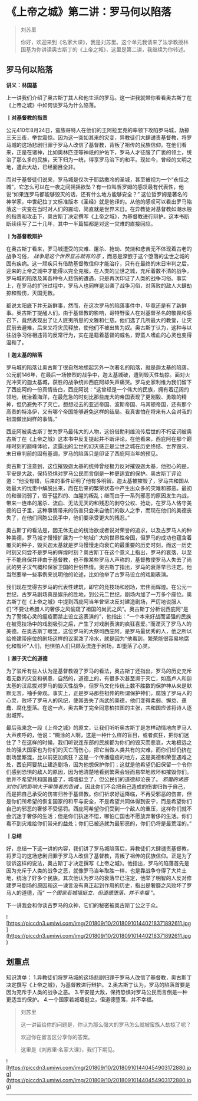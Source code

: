 # 《上帝之城》第二讲：罗马何以陷落

> 刘苏里
> 
> 你好，欢迎来到《名家大课》，我是刘苏里。这个单元我请来了法学教授林国基为你讲读奥古斯丁的《上帝之城》，这里是第二讲，我继续为你转述。

## 罗马何以陷落

 **讲义：林国基**

上一讲我们介绍了奥古斯丁其人和他生活的罗马。这一讲我就带你看看奥古斯丁在《上帝之城》中如何谈罗马为什么陷落。

 **丨对基督教的指责**

公元410年8月24日，蛮族哥特人在他们的王阿拉里克的率领下攻陷罗马城，劫掠三天三夜，举世震惊。因为这一突如其来的灾变，异教徒们大肆谴责基督教，将罗马城的这场悲剧归罪于罗马人改信了基督教，背叛了祖传的民族信仰。在他们看来，正是在诸神，比如奥林匹亚等神祇的护佑下，罗马人才征服了广袤的领土，统治了那么多的民族，天下归为一统，得享罗马治下的和平。现如今，曾经的文明之地，遭此大劫，已经面目全非。

而对于基督徒们说来，罗马城是仅次于耶路撒冷的圣城，甚至被视为一个“永恒之城”，它怎么可以在一夜之间摇摇欲坠？有一位叫哲罗姆的感叹最有代表性，他说“如果连罗马都能够毁灭的话，还有什么地方能够安全？” 这位哲罗姆是著名的神学家，中世纪拉丁文标准版本《圣经》就是他译的。从他的感叹可以看出罗马陷落这一灾变在当时对人们的震动，简直就是世界末日。在异教徒对基督教如潮水般的指责和攻击下，奥古斯丁决定撰写《上帝之城》，为基督教进行辩护。这本书断断续续写了二十几年，其中一半篇幅都是对这一灾难的直接回应。

 **丨为基督教辩护**

在奥古斯丁看来，罗马城遭受的灾难、屠杀、抢劫、焚烧和悲苦无不体现着古老的战争习俗， *战争是这个世界亘古就有的恶* ，而恶是深嵌于这个堕落的尘世之城的固有疾病。这一顽疾只有借助基督教信仰才能治疗，只有在最终的末日审判之后，迎来的上帝之城中才能得以完全克服。在人类的尘世之城，充斥着数不清的战争，罗马城的陷落及其各种令人悲伤的遭遇，只是再次印证了人类的战争习俗。事实上，在罗马的扩张过程中，罗马人也同样是沿袭了战争习俗，对落败的敌人大肆劫掠和毁伤，灭国无数。

都说太阳底下并无新鲜事，然而，在这次罗马的陷落事件中，毕竟还是有了新鲜事。奥古斯丁提醒人们，由于基督教的影响，哥特野蛮人在对基督圣名的敬畏和感召下，竟然表现出了让人匪夷所思的文雅和仁慈。他们选了几所最大的教堂，让灾民前去避难，后来又将灾民释放，使他们不被出售为奴。奥古斯丁认为，这种与以往战争习俗相违背的反常行为，实在是籍着基督的威名，野蛮人嗜血的心灵也变得温和了。

 **丨迦太基的陷落**

罗马城的陷落让奥古斯丁很自然地想起另外一次著名的陷落，就是迦太基的陷落。公元前146年，在最后一场惨烈的战争中，迦太基城破，遭到毁灭性劫掠。面对火光冲天的迦太基城，获胜的战争统帅西庇阿却失声痛哭。罗马史家利维为我们留下了西庇阿的一份真情告白，西庇阿说：“这曾经是一个伟大的民族，拥有着辽阔的领地，统治着海洋，在最危急的时刻比那些庞大的帝国表现了更刚毅、勇敢的精神，但仍避免不了灭亡。想想过去的亚述帝国、波斯帝国、马其顿帝国，还有那个高贵的特洛伊，又有哪个帝国能够避免这样的结局。我真害怕在将来有人会对我的祖国做出同样的事情。”

西庇阿被奥古斯丁誉为罗马最伟大的人物，这份借助利维流传后世的不朽证词被奥古斯丁在《上帝之城》这本书中反复提起并不断评论。在他看来，西庇阿在那个巅峰时刻的巅峰体验，流露出的尘世的幻灭感正是尘世之城在历史终结、世界毁灭、末日审判前的固有基调，罗马的陷落只是印证了西庇阿当年的预见。

奥古斯丁注意到，这位摧毁迦太基的统帅曾经极力反对摧毁迦太基，他担心的是，平安是大敌，保持恐惧对罗马公民而言倒是一种更适宜的保护。奥古斯丁评论道：“他没有错，后来的事件证明了他有多明智。迦太基被摧毁了，罗马共和国从她最大的忧患中解脱出来，而在后来的繁荣状态中产生出众多的灾难和邪恶。最初的和谐消弱了，毁于猛烈的、血腥的叛乱；继而由于一系列邪恶的原因发生内战，带来一连串的屠杀、流血、无法无天的和残忍的剥夺公权、抢劫，在罗马人恪守美德的日子里，这种事情带来的伤害只会来自他们的敌人之手，而现在他们的美德丧失了，在他们同胞公民手中，他们要承受更大的残忍。”

奥古斯丁的看法是，因无休无止的统治欲或者说对荣誉的追求，以及古罗马人的种种美德，罗马城才慢慢扩展为一个地域广大的世界性帝国，但罗马的成功也蕴含着覆灭的种子，毁灭迦太基就是罗马慢慢走向衰亡的最重要的历史时刻，而这一历史时刻又何尝不是罗马的辉煌时刻？奥古斯丁在这个意义上指出，罗马的衰落、以至于不能自保并非由于基督教，也不像某些罗马人声称的，基督教使罗马人失去了尚武的男子汉气概和保家卫国的世俗热情。奥古斯丁指出，罗马的衰落早已注定。他当然要举一些事例来说明他的论述，比如他举了古罗马设立的戏剧表演。

我们现在觉得古罗马的代表性建筑，即它的竞技场和剧场，宏伟而辉煌。在公元一世纪，古罗马剧场真是娱乐的胜地，到公元二世纪，剧场内加了一万多个座位。奥古斯丁在《上帝之城》中提到西庇阿当年曾坚决反对建造剧场，严厉地说服人们“不要让希腊人的奢侈之风偷窥了祖国的尚武之风”。奥古斯丁分析说西庇阿“是为了警惕心灵的瘟疫而禁止设立这表演的”，他指出：“一个本来好战而坚强的民族在被竞技场中的戏剧吸引之后，产生了对戏剧表演的疯狂喜爱。”而湮灭了罗马人的美德。在奥古斯丁眼里，这位罗马的大祭司西庇阿，是罗马最优秀的人，他之所以给修建带座位的剧场这样的议案泼了冷水，就是因为“他看到，繁荣能很容易地腐化和毁坏”人们，他惧怕人们只顾及流连于剧场，却堕落了心灵。

 **丨濒于灭亡的道德**

为了驳斥有些人认为是基督教毁了罗马的看法，奥古斯丁还指出，罗马的历史充斥着无数的灾变和祸患，自然的，道德上的，有很多次甚至濒于灭亡，如高卢人和迦太基的汉尼拔对罗马的毁灭性战争，但罗马文化传统上数不胜数的保护神从来是默默无言，袖手旁观。事实上，正是罗马那些祖传的所谓保护神们，腐蚀了罗马人的心灵，败坏了罗马人的风纪，使其丢失了尚武的美德，他们变得柔弱、懈怠、愚蠢、腐化堕落。在这一点，奥古斯丁完全同意柏拉图的主张，共和国应该将诗人逐出城邦。

最后我来念一段《上帝之城》的原文，让我们听听奥古斯丁是怎样动情地向罗马人大声疾呼的，他说：“糊涂的人啊，这是一种什么样的盲目，或者疯狂，把你们迷住了？在这样的时候，我们听说连东部的民族都为你们的毁灭而悲哀，大地极远之处的强大国家也为你们的灭亡而伤心，把它当做人类共有的灾难，而你们却仍挤在剧场里厮混，比以前更加疯狂？这是一个传播瘟疫的地方，这是美德和荣誉遇难之处，西庇阿要禁止建造剧场，因为他想保护你们；这就是他希望仍旧保留一个令你们感到恐惧的敌人的原因，因为他清楚地看到繁荣会轻而易举地败坏和摧毁你们。他并不希望共和国昌盛了，城墙挺立了，但公民们的道德却沦丧了。 *邪魔的诱惑对你们的影响大于审慎者的告诫* 。因此你们不会把自己造成的伤害归咎于自己，而是把自己承受的伤害归咎于基督教。你们祈求好运降临，不再受邪恶的伤害，但是你们所希望的恢复国家的和平与安全，不是希望共同体得到安宁，而是希望你们自己的邪恶的奢侈不受惩罚。西庇阿希望你们受到一个敌人的重压，这样你们就不会沉迷于奢侈的生活；但是你们执迷不悟，哪怕亡国也不愿放弃奢侈的生活。你们看不到灾难给你们带来的益处；你们已被造就为最邪恶的，你们仍将是最荒淫的。”

 **丨总结**

好，总结一下这一讲的内容，我们讲了罗马城陷落后，异教徒们大肆谴责基督教，将罗马的这场悲剧归罪于罗马人改信了基督教，背叛了祖传的民族信仰。正是为了驳诉这样的说法，奥古斯丁才决定撰写《上帝之城》。他指出，罗马的陷落首先是因为充斥于人类的战争之恶，就像罗马当年取胜一样，也是靠战争夺得了大片土地，统治了好多个民族。其次他认为罗马的衰落早已注定，他举了明智的人反对修建罗马剧场的原因和这一谏言没有真正起到作用的历史，指出是奢靡之风败坏了罗马人的道德，而“ *一个国家若城墙挺立，但道德堕落，并不幸福* ”。

下一讲我会和你谈古罗马的众神，它们的秘密被奥古斯丁公之于众。

![https://piccdn3.umiwi.com/img/201809/10/201809101440218371892611.jpg](https://piccdn3.umiwi.com/img/201809/10/201809101440218371892611.jpg)

## 划重点

知识清单：
1.异教徒们将罗马城的这场悲剧归罪于罗马人改信了基督教，奥古斯丁决定撰写《上帝之城》，为基督教进行辩护。
2.奥古斯丁认为，罗马的陷落首要是因为充斥于人类的战争之恶。
3.平安是大敌，保持恐惧对罗马公民而言倒是一种更适宜的保护。
4.一个国家若城墙挺立，但道德堕落，并不幸福。


> 刘苏里
> 
> 这一讲留给你的问题是，你认为那么强大的罗马怎么就被蛮族人劫掠了呢？
> 
> 欢迎你在留言区分享你的答案。
> 
> 这里是《刘苏里·名家大课》，我们下期见。

![https://piccdn3.umiwi.com/img/201809/10/201809101440454903172880.jpg](https://piccdn3.umiwi.com/img/201809/10/201809101440454903172880.jpg)

---
